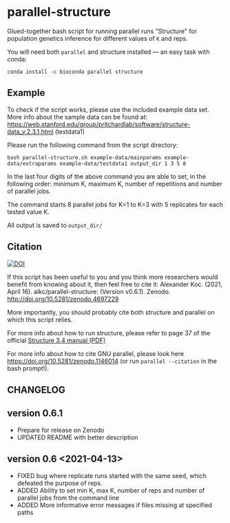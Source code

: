 # parallel-structure

Glued-together bash script for running parallel runs "Structure" for population genetics inference for different values of `K` and reps.

You will need both `parallel` and structure installed — an easy task with conda:

```
conda install -c bioconda parallel structure
```

## Example

To check if the script works, please use the included example data set. More info about the sample data can be found at: https://web.stanford.edu/group/pritchardlab/software/structure-data_v.2.3.1.html (testdata1)

Please run the following command from the script directory:

```
bash parallel-structure.sh example-data/mainparams example-data/extraparams example-data/testdata1 output_dir 1 3 5 8
```

In the last four digits of the above command you are able to set, in the following order: minimum K, maximum K, number of repetitions and number of parallel jobs. 

The command starts 8 parallel jobs for K=1 to K=3 with 5 replicates for each tested value K.

All  output is saved to `output_dir/`

## Citation

[![DOI](https://zenodo.org/badge/125206866.svg)](https://zenodo.org/badge/latestdoi/125206866)

If this script has been useful to you and you think more researchers would benefit from knowing about it, then feel free to cite it: Alexander Koc. (2021, April 16). alkc/parallel-structure: (Version v0.6.1). Zenodo. http://doi.org/10.5281/zenodo.4697229

More importantly, you should probably cite both structure and parallel on which this script relies.

For more info about how to run structure, please refer to page 37 of the official [Structure 3.4 manual (PDF)](https://web.stanford.edu/group/pritchardlab/structure_software/release_versions/v2.3.4/structure_doc.pdf)

For more info about how to cite GNU parallel, please look here https://doi.org/10.5281/zenodo.1146014 (or run `parallel --citation` in the bash prompt!).

## CHANGELOG

## version 0.6.1

* Prepare for release on Zenodo
* UPDATED README with better description

##  version 0.6 <2021-04-13>

* FIXED bug where replicate runs started with the same seed, which defeated the purpose of reps.
* ADDED Ability to set min K, max K, number of reps and number of parallel jobs from the command line
* ADDED More informative error messages if files missing at specified paths  
